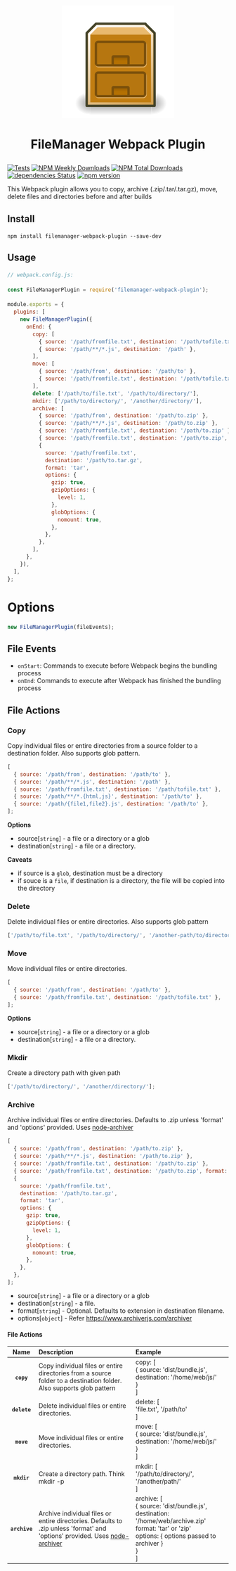 <div align="center">
  <img src="assets/filemanager.png" />
  <h1>FileManager Webpack Plugin</p>
</div>

[![Tests](https://github.com/gregnb/filemanager-webpack-plugin/workflows/Tests/badge.svg)](https://github.com/gregnb/filemanager-webpack-plugin/actions?query=workflow%3ATests)
[![NPM Weekly Downloads](https://badgen.net/npm/dw/filemanager-webpack-plugin)](https://npmcharts.com/compare/filemanager-webpack-plugin?minimal=true)
[![NPM Total Downloads](https://badgen.net/npm/dt/filemanager-webpack-plugin)](https://www.npmtrends.com/filemanager-webpack-plugin)
[![dependencies Status](https://david-dm.org/gregnb/filemanager-webpack-plugin/status.svg)](https://david-dm.org/gregnb/filemanager-webpack-plugin)
[![npm version](https://badge.fury.io/js/filemanager-webpack-plugin.svg)](https://badge.fury.io/js/filemanager-webpack-plugin)

This Webpack plugin allows you to copy, archive (.zip/.tar/.tar.gz), move, delete files and directories before and after builds

## Install

`npm install filemanager-webpack-plugin --save-dev `

## Usage

```js
// webpack.config.js:

const FileManagerPlugin = require('filemanager-webpack-plugin');

module.exports = {
  plugins: [
    new FileManagerPlugin({
      onEnd: {
        copy: [
          { source: '/path/fromfile.txt', destination: '/path/tofile.txt' },
          { source: '/path/**/*.js', destination: '/path' },
        ],
        move: [
          { source: '/path/from', destination: '/path/to' },
          { source: '/path/fromfile.txt', destination: '/path/tofile.txt' },
        ],
        delete: ['/path/to/file.txt', '/path/to/directory/'],
        mkdir: ['/path/to/directory/', '/another/directory/'],
        archive: [
          { source: '/path/from', destination: '/path/to.zip' },
          { source: '/path/**/*.js', destination: '/path/to.zip' },
          { source: '/path/fromfile.txt', destination: '/path/to.zip' },
          { source: '/path/fromfile.txt', destination: '/path/to.zip', format: 'tar' },
          {
            source: '/path/fromfile.txt',
            destination: '/path/to.tar.gz',
            format: 'tar',
            options: {
              gzip: true,
              gzipOptions: {
                level: 1,
              },
              globOptions: {
                nomount: true,
              },
            },
          },
        ],
      },
    }),
  ],
};
```

# Options

```js
new FileManagerPlugin(fileEvents);
```

## File Events

- `onStart`: Commands to execute before Webpack begins the bundling process
- `onEnd`: Commands to execute after Webpack has finished the bundling process

## File Actions

### Copy

Copy individual files or entire directories from a source folder to a destination folder. Also supports glob pattern.

```js
[
  { source: '/path/from', destination: '/path/to' },
  { source: '/path/**/*.js', destination: '/path' },
  { source: '/path/fromfile.txt', destination: '/path/tofile.txt' },
  { source: '/path/**/*.{html,js}', destination: '/path/to' },
  { source: '/path/{file1,file2}.js', destination: '/path/to' },
];
```

**Options**

- source[`string`] - a file or a directory or a glob
- destination[`string`] - a file or a directory.

**Caveats**

- if source is a `glob`, destination must be a directory
- if souce is a `file`, if destination is a directory, the file will be copied into the directory

### Delete

Delete individual files or entire directories. Also supports glob pattern

```js
['/path/to/file.txt', '/path/to/directory/', '/another-path/to/directory/**.js'];
```

### Move

Move individual files or entire directories.

```js
[
  { source: '/path/from', destination: '/path/to' },
  { source: '/path/fromfile.txt', destination: '/path/tofile.txt' },
];
```

**Options**

- source[`string`] - a file or a directory or a glob
- destination[`string`] - a file or a directory.

### Mkdir

Create a directory path with given path

```js
['/path/to/directory/', '/another/directory/'];
```

### Archive

Archive individual files or entire directories. Defaults to .zip unless 'format' and 'options' provided. Uses [node-archiver]

```js
[
  { source: '/path/from', destination: '/path/to.zip' },
  { source: '/path/**/*.js', destination: '/path/to.zip' },
  { source: '/path/fromfile.txt', destination: '/path/to.zip' },
  { source: '/path/fromfile.txt', destination: '/path/to.zip', format: 'tar' },
  {
    source: '/path/fromfile.txt',
    destination: '/path/to.tar.gz',
    format: 'tar',
    options: {
      gzip: true,
      gzipOptions: {
        level: 1,
      },
      globOptions: {
        nomount: true,
      },
    },
  },
];
```

- source[`string`] - a file or a directory or a glob
- destination[`string`] - a file.
- format[`string`] - Optional. Defaults to extension in destination filename.
- options[`object`] - Refer https://www.archiverjs.com/archiver

#### File Actions

|     Name      | Description                                                                                                                                                                | Example                                                                                                                                                                  |
| :-----------: | :------------------------------------------------------------------------------------------------------------------------------------------------------------------------- | :----------------------------------------------------------------------------------------------------------------------------------------------------------------------- |
|  **`copy`**   | Copy individual files or entire directories from a source folder to a destination folder. Also supports glob pattern                                                       | copy: [<br /> { source: 'dist/bundle.js', destination: '/home/web/js/'<br /> }<br />]                                                                                    |
| **`delete`**  | Delete individual files or entire directories.                                                                                                                             | delete: [<br />'file.txt', '/path/to'<br />]                                                                                                                             |
|  **`move`**   | Move individual files or entire directories.                                                                                                                               | move: [<br /> { source: 'dist/bundle.js', destination: '/home/web/js/'<br /> }<br />]                                                                                    |
|  **`mkdir`**  | Create a directory path. Think mkdir -p                                                                                                                                    | mkdir: [ <br />'/path/to/directory/', '/another/path/' <br/> ]                                                                                                           |
| **`archive`** | Archive individual files or entire directories. Defaults to .zip unless 'format' and 'options' provided. Uses [node-archiver](https://github.com/archiverjs/node-archiver) | archive: [<br />{ source: 'dist/bundle.js', destination: '/home/web/archive.zip'<br />format: 'tar' or 'zip'<br />options: { options passed to archiver }<br /> }<br />] |

[node-archiver]: https://github.com/archiverjs/node-archiver

```

```
